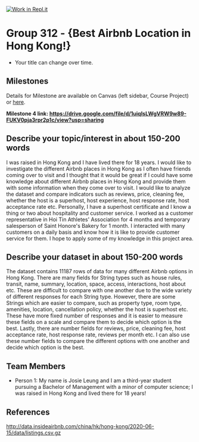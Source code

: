 [![Work in Repl.it](https://classroom.github.com/assets/work-in-replit-14baed9a392b3a25080506f3b7b6d57f295ec2978f6f33ec97e36a161684cbe9.svg)](https://classroom.github.com/online_ide?assignment_repo_id=315656&assignment_repo_type=GroupAssignmentRepo)
# Group 312 - {Best Airbnb Location in Hong Kong!}

- Your title can change over time.

## Milestones

Details for Milestone are available on Canvas (left sidebar, Course Project) or [here](https://firas.moosvi.com/courses/data301/project/milestone01.html).

**Milestone 4 link: https://drive.google.com/file/d/1uiqIsLWgVRW9w89-FUKV0pja3rpr2p1c/view?usp=sharing**

## Describe your topic/interest in about 150-200 words

I was raised in Hong Kong and I have lived there for 18 years. I would like to investigate the different Airbnb places in Hong Kong as I often have friends coming over to visit and I thought that it would be great if I could have some knowledge about different Airbnb places in Hong Kong and provide them with some information when they come over to visit. I would like to analyze the dataset and compare indicators such as reviews, price, cleaning fee, whether the host is a superhost, host experience, host response rate, host acceptance rate etc. Personally, I have a superhost certificate and I know a thing or two about hospitality and customer service. I worked as a customer representative in Hoi Tin Athletes' Association for 4 months and temporary salesperson of Saint Honore's Bakery for 1 month. I interacted with many customers on a daily basis and know how it is like to provide customer service for them. I hope to apply some of my knowledge in this project area.

## Describe your dataset in about 150-200 words

The dataset contains 11187 rows of data for many different Airbnb options in Hong Kong. There are many fields for String types such as house rules, transit, name, summary, location, space, access, interactions, host about etc. These are difficult to compare with one another due to the wide variety of different responses for each String type. However, there are some Strings which are easier to compare, such as property type, room type, amenities, location, cancellation policy, whether the host is superhost etc. These have more fixed number of responses and it is easier to measure these fields on a scale and compare them to decide which option is the best. Lastly, there are number fields for reviews, price, cleaning fee, host acceptance rate, host response rate, reviews per month etc. I can also use these number fields to compare the different options with one another and decide which option is the best.

## Team Members

- Person 1: My name is Josie Leung and I am a third-year student pursuing a Bachelor of Management with a minor of computer science; I was raised in Hong Kong and lived there for 18 years!

## References

http://data.insideairbnb.com/china/hk/hong-kong/2020-06-15/data/listings.csv.gz
